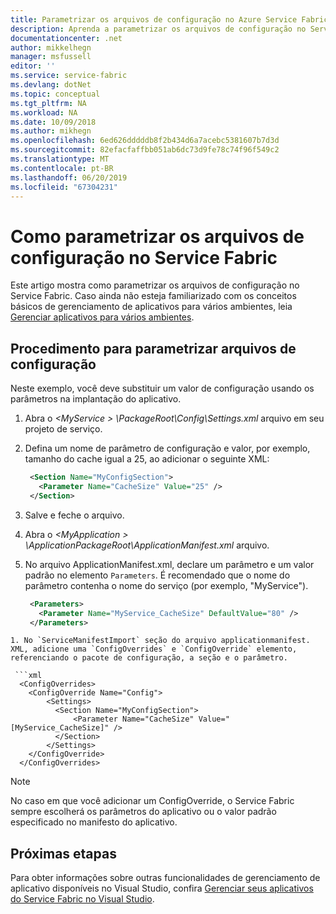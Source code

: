 ```yaml
---
title: Parametrizar os arquivos de configuração no Azure Service Fabric | Microsoft Docs
description: Aprenda a parametrizar os arquivos de configuração no Service Fabric.
documentationcenter: .net
author: mikkelhegn
manager: msfussell
editor: ''
ms.service: service-fabric
ms.devlang: dotNet
ms.topic: conceptual
ms.tgt_pltfrm: NA
ms.workload: NA
ms.date: 10/09/2018
ms.author: mikhegn
ms.openlocfilehash: 6ed626dddddb8f2b434d6a7acebc5381607b7d3d
ms.sourcegitcommit: 82efacfaffbb051ab6dc73d9fe78c74f96f549c2
ms.translationtype: MT
ms.contentlocale: pt-BR
ms.lasthandoff: 06/20/2019
ms.locfileid: "67304231"
---
```

# <a name="how-to-parameterize-configuration-files-in-service-fabric"></a>Como parametrizar os arquivos de configuração no Service Fabric

Este artigo mostra como parametrizar os arquivos de configuração no Service Fabric.  Caso ainda não esteja familiarizado com os conceitos básicos de gerenciamento de aplicativos para vários ambientes, leia [Gerenciar aplicativos para vários ambientes](service-fabric-manage-multiple-environment-app-configuration.md).

## <a name="procedure-for-parameterizing-configuration-files"></a>Procedimento para parametrizar arquivos de configuração

Neste exemplo, você deve substituir um valor de configuração usando os parâmetros na implantação do aplicativo.

1. Abra o  *\<MyService > \PackageRoot\Config\Settings.xml* arquivo em seu projeto de serviço.
1. Defina um nome de parâmetro de configuração e valor, por exemplo, tamanho do cache igual a 25, ao adicionar o seguinte XML:

   ```xml
    <Section Name="MyConfigSection">
      <Parameter Name="CacheSize" Value="25" />
    </Section>
   ```

1. Salve e feche o arquivo.
1. Abra o  *\<MyApplication > \ApplicationPackageRoot\ApplicationManifest.xml* arquivo.
1. No arquivo ApplicationManifest.xml, declare um parâmetro e um valor padrão no elemento `Parameters`.  É recomendado que o nome do parâmetro contenha o nome do serviço (por exemplo, "MyService").

   ```xml
    <Parameters>
      <Parameter Name="MyService_CacheSize" DefaultValue="80" />
    </Parameters>
  ```
1. No `ServiceManifestImport` seção do arquivo applicationmanifest. XML, adicione uma `ConfigOverrides` e `ConfigOverride` elemento, referenciando o pacote de configuração, a seção e o parâmetro.

   ```xml
    <ConfigOverrides>
      <ConfigOverride Name="Config">
          <Settings>
            <Section Name="MyConfigSection">
                <Parameter Name="CacheSize" Value="[MyService_CacheSize]" />
            </Section>
          </Settings>
      </ConfigOverride>
    </ConfigOverrides>
   ```

> [!NOTE]
> No caso em que você adicionar um ConfigOverride, o Service Fabric sempre escolherá os parâmetros do aplicativo ou o valor padrão especificado no manifesto do aplicativo.
>
>

## <a name="next-steps"></a>Próximas etapas
Para obter informações sobre outras funcionalidades de gerenciamento de aplicativo disponíveis no Visual Studio, confira [Gerenciar seus aplicativos do Service Fabric no Visual Studio](service-fabric-manage-application-in-visual-studio.md).
